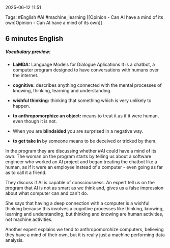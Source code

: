 2025-06-12 11:51

Tags: #English #AI #machine_learning
[[Opinion - Can AI have a mind of its own|Opinion - Can AI have a mind of its own]]

## 6 minutes English

##### **Vocabulary preview:**

- **LaMDA:** Language Models for Dialogue Aplications
It is a chatbot, a computer program designed to have conversations with humans over the internet.

- **cognitive:** describes anything connected with the mental processes of knowing, thinking, learning and understanding.

- **wishful thinking:** thinking that something which is very unlikely to happen.

- **to anthropomorphize an object:** means to treat it as if it were human, even though it is not.

- When you are **blindsided** you are surprised in a negative way.

- **to get take in** by someone means to be deceived or tricked by them.


In the program they are discussing whether #AI could have a mind of its own.
The woman on the program starts by telling us about a software engineer who worked an AI project and began treating the chatbot like a human, as if it were an employee instead of a computer - even going as far as to call it a friend.

They discuss if AI is capable of consciousness. 
An expert tell us on the program that AI is not as smart as we think and, gives us a false impression about what computer can and can't do.

She says that having a deep connection with a computer is a wishful thinking because this involves a cognitive processes like thinking, knowing, learning and understanding, but thinking and knowing are human activities, not machine activities.

Another expert explains we tend to anthropomorohize computers, believing they have a mind of their own, but it is really just a machine performing data analysis.







